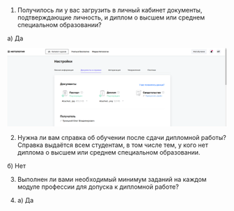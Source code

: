 1. Получилось ли у вас загрузить в личный кабинет документы, подтверждающие личность, и диплом о высшем или среднем специальном образовании?

а) Да

![15-0-01](./15-0-01.png)

2. Нужна ли вам справка об обучении после сдачи дипломной работы? Справка выдаётся всем студентам, в том числе тем, у кого нет диплома о высшем или среднем специальном образовании.

б) Нет

3. Выполнен ли вами необходимый минимум заданий на каждом модуле профессии для допуска к дипломной работе?

4. а) Да
